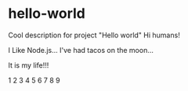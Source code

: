 # hello-world
Cool description for project "Hello world"
Hi humans!

I Like Node.js...
I've had tacos on the moon...

It is my life!!!

1 2 3 4 5 6 7 8 9